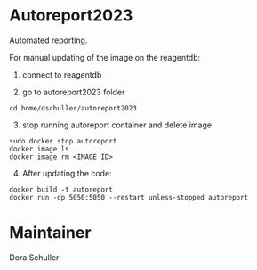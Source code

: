 # Autoreport2023

Automated reporting.


For manual updating of the image on the reagentdb:

1. connect to reagentdb

2. go to autoreport2023 folder 
```
cd home/dschuller/autoreport2023
```
3. stop running autoreport container and delete image
```
sudo docker stop autoreport
docker image ls
docker image rm <IMAGE ID>

```
4. After updating the code:
```
docker build -t autoreport
docker run -dp 5050:5050 --restart unless-stopped autoreport
```


# Maintainer
Dora Schuller

